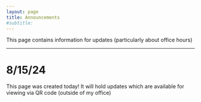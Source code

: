 ```yaml
---
layout: page
title: Announcements
#subtitle: 
---
```

This page contains information for updates (particularly about office hours)

---

# 8/15/24
This page was created today! It will hold updates which are available for viewing via QR code (outside of my office)